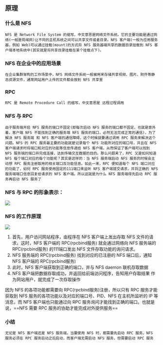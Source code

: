 ## 原理
### 什么是 NFS
	NFS 是 Network File System 的缩写，中文意思是网络文件系统。它的主要功能是通过网络(一般是局域网)让不同的主机系统之间可以共享文件或者目录。NFS 客户端(一般为应用服务器，例如 Web)可以通过挂载(mount)的方式将 NFS 服务器端共享的数据目录挂载到 NFS 客户端本地系统中(其实就是将共享目录挂载在某个挂载点下)。
### NFS 在企业中的应用场景
	在企业集群架构的工作场景中，NFS 网络文件系统一般被用来存储共享视频、图片、附件等静态资源文件，通常网站用户上传的文件都会放到 NFS 共享里

### RPC
	RPC 是 Remote Procedure Call 的缩写，中文意思是 远程过程调用

### NFS 与 RPC
	由于服务端开启 NFS 服务的端口不固定(即每次启动 NFS 服务的端口都不固定，也就是意外着，客户端 NFS 不能找到正确的服务端 NFS 服务的端口，必然无法完成正常的通信)，为了解决 NFS 服务端 和 NFS 客户端的通信障碍，这个时候就要通过调用 RPC 服务来解决这个问题。NFS 的 RPC 服务最主要的功能就是记录每个 NFS 功能所对应的端口号，并且在 NFS 客户端请求时将端口和对应的功能等信息传递给 NFS 客户端，从而保证了客户端可以找到 NFS 服务端的端口并完成连接，达到传输交互数据的目的。那么问题来了，RPC 又是如何知道 NFS 每个端口对应的每个功能呢？其实是这样的：当 NFS 服务端启动 NFS 服务的时候会主动想 RPC 服务注册取用的相关端口及功能信息。如此一来，RPC 便知道每个 NFS 端口对应的功能了，如何 RPC 服务使用固定的111端口来监听 NFS 客户端提交请求，并将正确的 NFS服务端端口信息回复给请求的 NFS 客户端。所以这就是为什么 NFS 服务端得先启动 RPC 服务再启动 NFS 服务了

### NFS 与 RPC 的形象表示：

![](https://note.youdao.com/yws/public/resource/844dc6390be805d339868c2cca191f2b/xmlnote/WEBRESOURCE6f9d420a3dafb776b7bc7d1901c51331/1774)

### NFS 的工作原理
![](https://note.youdao.com/yws/public/resource/844dc6390be805d339868c2cca191f2b/xmlnote/WEBRESOURCE4c3443b15b6ebd8b5833bb86d8190fa1/1776)

1.  首先，用户访问网站程序，由程序在 NFS 客户端上发出存取 NFS 文件的请求，这时，NFS 客户端的 RPC(rpcbind服务) 就会通过网络向 NFS 服务端的 RPC(rpcbind服务) 的111端口发出 NFS 文件存取功能的询问请求。
2.  NFS 服务端的 RPC(rpcbind服务) 找到对应的已注册的 NFS 端口后，通知 NFS 客户端的 RPC(rpcbind服务)
3.  此时，NFS 客户端获取到正确的端口，并与 NFS daemon 联机存取数据
4.  NFS 客户端把数据存取成功，并返回给前端访问程序，告知用户存取结果
作为网站用户，就完成了一次存取操作

因为 NFS 的各项功能都需要向 RPC(rpcbind服务)注册，所以只有 RPC 服务才能获取到 NFS 服务的各项功能以及对应的端口号、PID、NFS 在主机所监听的 IP 等消息，而 NFS 客户端也只能通过向 RPC 服务询问才能找到正确的端口。也就是说，==NFS 需要 RPC 服务的协助才能完成对外提供服务==

### 小结
	无论是 NFS 客户端还是 NFS 服务端，当要使用 NFS 时，都需要先启动 RPC 服务，NFS 服务必须在 RPC 服务启动之后启动，而客户端无需启动 NFS 服务，但需要启动 RPC 服务





